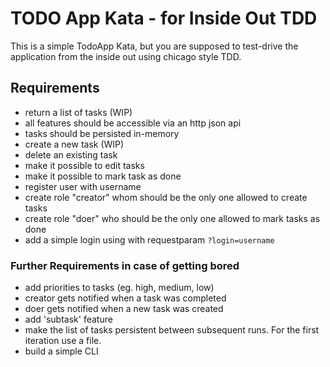 # TODO App Kata - for Inside Out TDD

This is a simple TodoApp Kata, but you are supposed to test-drive the application
from the inside out using chicago style TDD.

## Requirements

- return a list of tasks (WIP)
- all features should be accessible via an http json api
- tasks should be persisted in-memory
- create a new task (WIP)
- delete an existing task
- make it possible to edit tasks
- make it possible to mark task as done
- register user with username
- create role "creator" whom should be the only one allowed to create tasks
- create role "doer" who should be the only one allowed to mark tasks as done
- add a simple login using with requestparam `?login=username`

### Further Requirements in case of getting bored

- add priorities to tasks (eg. high, medium, low)
- creator gets notified when a task was completed
- doer gets notified when a new task was created
- add 'subtask' feature
- make the list of tasks persistent between subsequent runs. For the first iteration use a file.
- build a simple CLI

